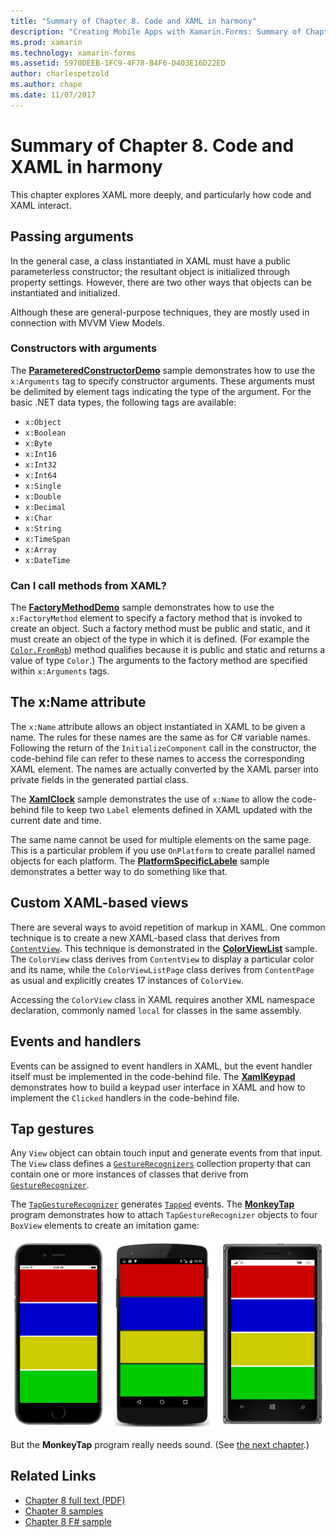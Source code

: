 ```yaml
---
title: "Summary of Chapter 8. Code and XAML in harmony"
description: "Creating Mobile Apps with Xamarin.Forms: Summary of Chapter 8. Code and XAML in harmony"
ms.prod: xamarin
ms.technology: xamarin-forms
ms.assetid: 5970DEEB-1FC9-4F78-B4F6-D403E16D22ED
author: charlespetzold
ms.author: chape
ms.date: 11/07/2017
---
```


# Summary of Chapter 8. Code and XAML in harmony

This chapter explores XAML more deeply, and particularly how code and XAML interact.

## Passing arguments

In the general case, a class instantiated in XAML must have a public parameterless constructor; the resultant object is initialized through property settings. However, there are two other ways that objects can be instantiated and initialized.

Although these are general-purpose techniques, they are mostly used in connection with MVVM View Models.

### Constructors with arguments

The [**ParameteredConstructorDemo**](https://github.com/xamarin/xamarin-forms-book-samples/tree/master/Chapter08/ParameteredConstructorDemo) sample demonstrates how to use the `x:Arguments` tag to specify constructor arguments. These arguments must be delimited by element tags indicating the type of the argument. For the basic .NET data types, the following tags are available:

- `x:Object`
- `x:Boolean`
- `x:Byte`
- `x:Int16`
- `x:Int32`
- `x:Int64`
- `x:Single`
- `x:Double`
- `x:Decimal`
- `x:Char`
- `x:String`
- `x:TimeSpan`
- `x:Array`
- `x:DateTime`

### Can I call methods from XAML?

The [**FactoryMethodDemo**](https://github.com/xamarin/xamarin-forms-book-samples/tree/master/Chapter08/FactoryMethodDemo) sample demonstrates how to use the `x:FactoryMethod` element to specify a factory method that is invoked to create an object. Such a factory method must be public and static, and it must create an object of the type in which it is defined. (For example the [`Color.FromRgb`](https://developer.xamarin.com/api/member/Xamarin.Forms.Color.FromRgb/p/System.Double/System.Double/System.Double/)) method qualifies because it is public and static and returns a value of type `Color`.) The arguments to the factory method are specified within `x:Arguments` tags.

## The x:Name attribute

The `x:Name` attribute allows an object instantiated in XAML to be given a name. The rules for these names are the same as for C# variable names. Following the return of the `InitializeComponent` call in the constructor, the code-behind file can refer to these names to access the corresponding XAML element. The names are actually converted by the XAML parser into private fields in the generated partial class.

The [**XamlClock**](https://github.com/xamarin/xamarin-forms-book-samples/tree/master/Chapter08/XamlClock) sample demonstrates the use of `x:Name` to allow the code-behind file to keep two `Label` elements defined in XAML updated with the current date and time.

The same name cannot be used for multiple elements on the same page. This is a particular problem if you use `OnPlatform` to create parallel named objects for each platform. The [**PlatformSpecificLabele**](https://github.com/xamarin/xamarin-forms-book-samples/tree/master/Chapter08/PlatformSpecificLabels) sample demonstrates a better way to do something like that.

## Custom XAML-based views

There are several ways to avoid repetition of markup in XAML. One common technique is to create a new XAML-based class that derives from [`ContentView`](https://developer.xamarin.com/api/type/Xamarin.Forms.ContentView/). This technique is demonstrated in the [**ColorViewList**](https://github.com/xamarin/xamarin-forms-book-samples/tree/master/Chapter08/ColorViewList) sample. The `ColorView` class derives from `ContentView` to display a particular color and its name, while the `ColorViewListPage` class derives from `ContentPage` as usual and explicitly creates 17 instances of `ColorView`.

Accessing the `ColorView` class in XAML requires another XML namespace declaration, commonly named `local` for classes in the same assembly.

## Events and handlers

Events can be assigned to event handlers in XAML, but the event handler itself must be implemented in the code-behind file. The [**XamlKeypad**](https://github.com/xamarin/xamarin-forms-book-samples/tree/master/Chapter08/XamlKeypad) demonstrates how to build a keypad user interface in XAML and how to implement the `Clicked` handlers in the code-behind file.

## Tap gestures

Any `View` object can obtain touch input and generate events from that input. The `View` class defines a [`GestureRecognizers`](https://developer.xamarin.com/api/property/Xamarin.Forms.View.GestureRecognizers/) collection property that can contain one or more instances of classes that derive from [`GestureRecognizer`](https://developer.xamarin.com/api/type/Xamarin.Forms.GestureRecognizer/).

The [`TapGestureRecognizer`](https://developer.xamarin.com/api/type/Xamarin.Forms.TapGestureRecognizer/) generates [`Tapped`](https://developer.xamarin.com/api/event/Xamarin.Forms.TapGestureRecognizer.Tapped/) events. The [**MonkeyTap**](https://github.com/xamarin/xamarin-forms-book-samples/tree/master/Chapter08/MonkeyTap) program demonstrates how to attach `TapGestureRecognizer` objects to four `BoxView` elements to create an imitation game:

[![Triple screenshot of monkey tap](images/ch08fg07-small.png "Imitation Game")](images/ch08fg07-large.png#lightbox "Imitation Game")

But the **MonkeyTap** program really needs sound. (See [the next chapter](chapter09.md).)



## Related Links

- [Chapter 8 full text (PDF)](https://download.xamarin.com/developer/xamarin-forms-book/XamarinFormsBook-Ch08-Apr2016.pdf)
- [Chapter 8 samples](https://github.com/xamarin/xamarin-forms-book-samples/tree/master/Chapter08)
- [Chapter 8 F# sample](https://github.com/xamarin/xamarin-forms-book-samples/tree/master/Chapter08/FS/XamlKeypad)
